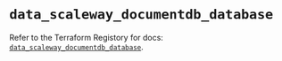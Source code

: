 # `data_scaleway_documentdb_database`

Refer to the Terraform Registory for docs: [`data_scaleway_documentdb_database`](https://registry.terraform.io/providers/scaleway/scaleway/2.39.0/docs/data-sources/documentdb_database).
